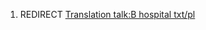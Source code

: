 1.  REDIRECT [Translation talk:B hospital
    txt/pl](Translation_talk:B_hospital_txt/pl "wikilink")